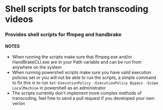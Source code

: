 # Shell scripts for batch transcoding videos
### Provides shell scripts for ffmpeg and handbrake

#### NOTES
- When running the scripts make sure that ffmpeg.exe and/or HandBrakeCLI.exe are in your Path variable and can be run from anywhere on the system
- When running powershell scripts make sure you have valid execution policies set or you will not be able to run the scripts, a simple command to fix this is to run `Set-ExecutionPolicy -ExecutionPolicy Bypass -Scope LocalMachine` in powershell as an administrator
- The scripts currently don't implement more complex methods of transcoding, feel free to send a pull request if you developed your own verion

